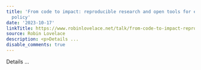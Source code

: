 ```yaml
---
title: 'From code to impact: reproducible research and open tools for evidence-based
  policy'
date: '2023-10-17'
linkTitle: https://www.robinlovelace.net/talk/from-code-to-impact-reproducible-research-and-open-tools-for-evidence-based-policy/
source: Robin Lovelace
description: <p>Details ...
disable_comments: true
---
```

<p>Details ...